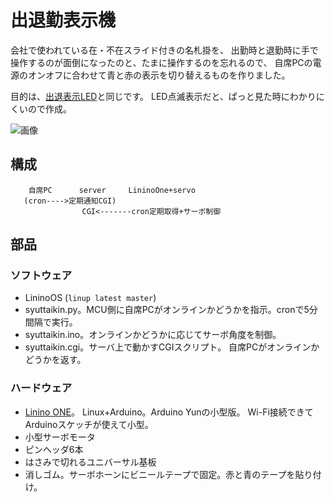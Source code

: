 # 出退勤表示機

会社で使われている在・不在スライド付きの名札掛を、
出勤時と退勤時に手で操作するのが面倒になったのと、たまに操作するのを忘れるので、
自席PCの電源のオンオフに合わせて青と赤の表示を切り替えるものを作りました。

目的は、[出退表示LED](https://github.com/deton/presenceled)と同じです。
LED点滅表示だと、ぱっと見た時にわかりにくいので作成。

![画像](../img/syuttaikin.jpg)

## 構成

```
    自席PC      server     LininoOne+servo
   (cron---->定期通知CGI)
                CGI<-------cron定期取得+サーボ制御
```

## 部品
### ソフトウェア
* LininoOS (`linup latest master`)
 * syuttaikin.py。MCU側に自席PCがオンラインかどうかを指示。cronで5分間隔で実行。
 * syuttaikin.ino。オンラインかどうかに応じてサーボ角度を制御。
* syuttaikin.cgi。サーバ上で動かすCGIスクリプト。
  自席PCがオンラインかどうかを返す。

### ハードウェア
* [Linino ONE](http://akizukidenshi.com/catalog/g/gM-08902/)。
  Linux+Arduino。Arduino Yunの小型版。
  Wi-Fi接続できてArduinoスケッチが使えて小型。
* 小型サーボモータ
* ピンヘッダ6本
* はさみで切れるユニバーサル基板
* 消しゴム。サーボホーンにビニールテープで固定。赤と青のテープを貼り付け。
